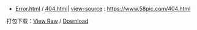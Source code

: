 - [Error.html](https://taoste.github.io/Hello-World/github/404/index.html) / [404.html](https://taoste.github.io/Hello-World/github/404/4040.html)| 
[view-source](index.html) : https://www.58pic.com/404.html

打包下载：[View Raw](https://github.com/taoste/Hello-World/blob/master/github/404/404.7z) / [Download](
https://github.com/taoste/Hello-World/blob/master/github/404/404.7z?raw=true)

